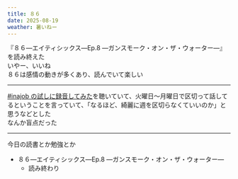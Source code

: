 ```yaml
---
title: ８６
date: 2025-08-19
weather: 暑いねー
---
```

『８６―エイティシックス―Ep.8 ―ガンスモーク・オン・ザ・ウォーター―』を読み終えた  
いやー、いいね  
８６は感情の動きが多くあり、読んでいて楽しい

---

[#inajob の試しに録音してみた](https://listen.style/p/inajob/iilgn4nj)を聴いていて、火曜日〜月曜日で区切って話してるということを言っていて、「なるほど、綺麗に週を区切らなくていいのか」と思うなどとした  
なんか盲点だった

---

今日の読書とか勉強とか
- ８６―エイティシックス―Ep.8 ―ガンスモーク・オン・ザ・ウォーター―
	- 読み終わり
